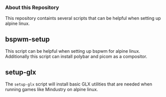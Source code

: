 ### About this Repository
This repository containts several scripts that can be helpful when setting up alpine linux.

## bspwm-setup
This script can be helpful when setting up bspwm for alpine linux. Additionally this script can install polybar and picom as a compositor.

## setup-glx
The `setup-glx` script will install basic GLX utilities that are needed when running games like Mindustry on alpine linux.

